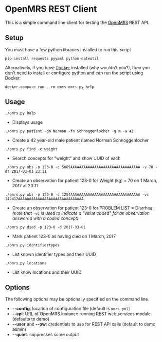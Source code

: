 OpenMRS REST Client
===================

This is a simple command line client for testing the [OpenMRS](https://openmrs.org/)
REST API.

## Setup

You must have a few python libraries installed to run this script

`pip install requests pyyaml python-dateutil`

Alternatively, if you have [Docker](https://www.docker.com/) installed (why wouldn't 
you?), then you don't need to install or configure python and can run the script using
Docker:

`docker-compose run --rm omrs omrs.py help`

## Usage

`./omrs.py help`

* Displays usage

`./omrs.py patient -gn Norman -fn Schnoggenlocher -g m -a 42`

* Create a 42 year-old male patient named Norman Schnoggenlocher

`./omrs.py find -c weight`

* Search concepts for "weight" and show UUID of each

`./omrs.py obs -p 123-0 -c 5089AAAAAAAAAAAAAAAAAAAAAAAAAAAAAAAA -v 70 -dt 2017-03-01 23:11`

* Create an observation for patient 123-0 for Weight (kg) = 70 on 1 March, 2017 at 23:11

`./omrs.py obs -p 123-0 -c 1284AAAAAAAAAAAAAAAAAAAAAAAAAAAAAAAA -vc 142412AAAAAAAAAAAAAAAAAAAAAAAAAAAAAA`

* Create an observation for patient 123-0 for PROBLEM LIST = Diarrhea _(note that `-vc` is used to indicate a "value coded" for an observation answered with a coded concept)_

`./omrs.py died -p 123-0 -d 2017-03-01`

* Mark patient 123-0 as having died on 1 March, 2017

`./omrs.py identifiertypes`

* List known identifier types and their UUID

`./omrs.py locations`

* List know locations and their UUID

## Options

The following options may be optionally specified on the command line.

* **--config**: location of configuration file (default is `omrs.yml`)
* **--api**: URL of OpenMRS instance running REST web services module (defaults to demo)
* **--user** and **--pw**: credentials to use for REST API calls (default to demo admin)
* **--quiet**: suppresses some output
